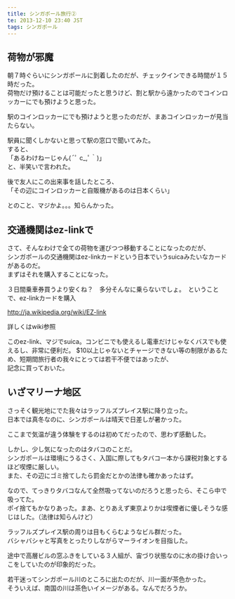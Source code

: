 ```yaml
---
title: シンガポール旅行②
te: 2013-12-10 23:40 JST
tags: シンガポール
---
```



## 荷物が邪魔

朝７時ぐらいにシンガポールに到着したのだが、チェックインできる時間が１５時だった。  
荷物だけ預けることは可能だったと思うけど、割と駅から遠かったのでコインロッカーにでも預けようと思った。  

駅のコインロッカーにでも預けようと思ったのだが、まあコインロッカーが見当たらない。  

駅員に聞くしかないと思って駅の窓口で聞いてみた。  
すると、  
「あるわけねーじゃん(´ﾟ c_,ﾟ｀)」  
と、半笑いで言われた。

後で友人にこの出来事を話したところ、  
「その辺にコインロッカーと自販機があるのは日本くらい」  

とのこと、マジかよ。。。知らんかった。



## 交通機関はez-linkで

さて、そんなわけで全ての荷物を運びつつ移動することになったのだが、  
シンガポールの交通機関はez-linkカードという日本でいうsuicaみたいなカードがあるのだ。  
まずはそれを購入することになった。

３日間乗車券買うより安くね？　多分そんなに乗らないでしょ。　ということで、ez-linkカードを購入

http://ja.wikipedia.org/wiki/EZ-link

詳しくはwiki参照

このez-link、マジでsuica。コンビニでも使えるし電車だけじゃなくバスでも使えるし、非常に便利だ。
$10以上じゃないとチャージできない等の制限があるため、短期間旅行者の我々にとっては若干不便ではあったが、  
記念に買っておいた。  


## いざマリーナ地区

さっそく観光地にでた我々はラッフルズプレイス駅に降り立った。  
日本では真冬なのに、シンガポールは晴天で日差しが暑かった。  

ここまで気温が違う体験をするのは初めてだったので、思わず感動した。  

しかし、少し気になったのはタバコのことだ。  
シンガポールは環境にうるさく、入国に際してもタバコ一本から課税対象とするほど喫煙に厳しい。  
また、その辺にゴミ捨てしたら罰金だとかの法律も確かあったはず。  

なので、てっきりタバコなんて全然吸ってないのだろうと思ったら、そこら中で吸ってた。  
ポイ捨てもかなりあった。まあ、とりあえず東京よりかは喫煙者に優しそうな感じはした。（法律は知らんけど）  


ラッフルズプレイス駅の周りは目もくらむようなビル群だった。  
バシャバシャと写真をとったりしながらマーライオンを目指した。

途中で高層ビルの窓ふきをしている３人組が、宙づり状態なのに水の掛け合いっこをしていたのが印象的だった。


若干迷ってシンガポール川のところに出たのだが、川一面が茶色かった。  
そういえば、南国の川は茶色いイメージがある。なんでだろうか。
